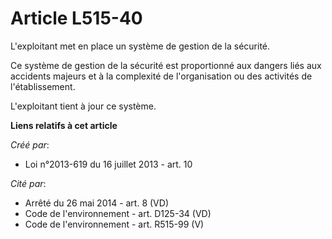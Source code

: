 # Article L515-40

L'exploitant met en place un système de gestion de la sécurité. 

Ce système de gestion de la sécurité est proportionné aux dangers liés aux accidents majeurs et à la complexité de
l'organisation ou des activités de l'établissement. 

L'exploitant tient à jour ce système.

**Liens relatifs à cet article**

_Créé par_:

  - Loi n°2013-619 du 16 juillet 2013 - art. 10

_Cité par_:

  - Arrêté du 26 mai 2014 - art. 8 (VD)
  - Code de l'environnement - art. D125-34 (VD)
  - Code de l'environnement - art. R515-99 (V)
